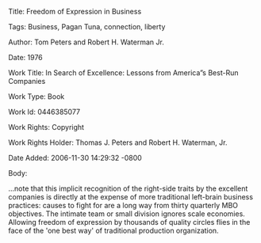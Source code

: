 Title:  Freedom of Expression in Business

Tags:   Business, Pagan Tuna, connection, liberty

Author: Tom Peters and Robert H. Waterman Jr.

Date:   1976

Work Title: In Search of Excellence: Lessons from America”s Best-Run Companies

Work Type: Book

Work Id: 0446385077

Work Rights: Copyright

Work Rights Holder: Thomas J. Peters and Robert H. Waterman, Jr.

Date Added: 2006-11-30 14:29:32 -0800

Body: 

...note that this implicit recognition of the right-side traits by the excellent companies is directly at the expense of more traditional left-brain business practices: causes to fight for are a long way from thirty quarterly MBO objectives. The intimate team or small division ignores scale economies. Allowing freedom of expression by thousands of quality circles flies in the face of the 'one best way' of traditional production organization.


